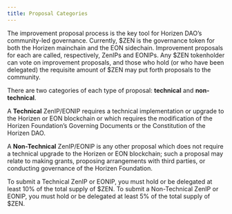 ```yaml
---
title: Proposal Categories
---
```


The improvement proposal process is the key tool for Horizen DAO’s community-led governance. Currently, $ZEN is the governance token for both the Horizen mainchain and the EON sidechain. Improvement proposals for each are called, respectively, ZenIPs and EONIPs. Any $ZEN tokenholder can vote on improvement proposals, and those who hold (or who have been delegated) the requisite amount of $ZEN may put forth proposals to the community.

There are two categories of each type of proposal: **technical** and **non-technical**. 

A **Technical** ZenIP/EONIP requires a technical implementation or upgrade to the Horizen or EON blockchain or which requires the modification of the Horizen Foundation’s Governing Documents or the Constitution of the Horizen DAO. 

A **Non-Technical** ZenIP/EONIP is any other proposal which does not require a technical upgrade to the Horizen or EON blockchain; such a proposal may relate to making grants, proposing arrangements with third parties, or conducting governance of the Horizen Foundation.

To submit a Technical ZenIP or EONIP, you must hold or be delegated at least 10% of the total supply of $ZEN. To submit a Non-Technical ZenIP or EONIP, you must hold or be delegated at least 5% of the total supply of $ZEN. 
